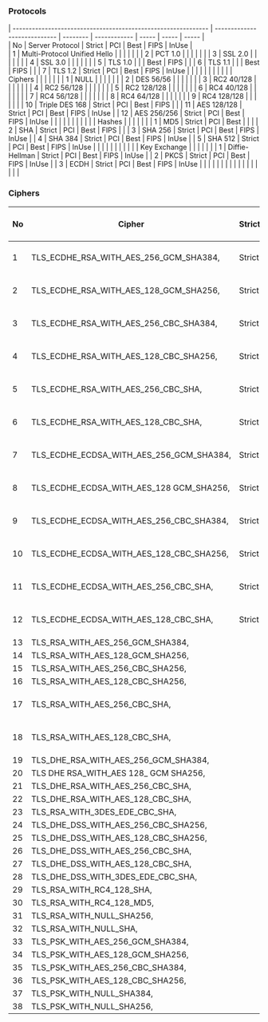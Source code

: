 ### Protocols 

| ------------------------------------------------------------- | ---------------------------- | -------- | ------------ | ----- | ----- | ----- |      
| No                                                            | Server Protocol              |  Strict  | PCI          |  Best |  FIPS | InUse |      
| 1                                                             | Multi-Protocol Unified Hello |          |              |       |       |       |
| 2                                                             | PCT 1.0                      |          |              |       |       |       |
| 3                                                             | SSL 2.0                      |          |              |       |       |       |
| 4                                                             | SSL 3.0                      |          |              |       |       |       |
| 5                                                             | TLS 1.0                      |          |              |  Best |  FIPS |       |
| 6                                                             | TLS 1.1                      |          |              |  Best |  FIPS |       |
| 7                                                             | TLS 1.2                      |  Strict  | PCI          |  Best |  FIPS | InUse |
|                                                               |                              |          |              |       |       |       |
|                                                               | Ciphers                      |          |              |       |       |       |
| 1                                                             | NULL                         |          |              |       |       |       |
| 2                                                             | DES 56/56                    |          |              |       |       |       |
| 3                                                             | RC2 40/128                   |          |              |       |       |       |
| 4                                                             | RC2 56/128                   |          |              |       |       |       |
| 5                                                             | RC2 128/128                  |          |              |       |       |       |
| 6                                                             | RC4 40/128                   |          |              |       |       |       |
| 7                                                             | RC4 56/128                   |          |              |       |       |       |
| 8                                                             | RC4 64/128                   |          |              |       |       |       |
| 9                                                             | RC4 128/128                  |          |              |       |       |       |
| 10                                                            | Triple DES 168               |  Strict  | PCI          |  Best |  FIPS |       |
| 11                                                            | AES 128/128                  |  Strict  | PCI          |  Best |  FIPS | InUse |
| 12                                                            | AES 256/256                  |  Strict  | PCI          |  Best |  FIPS | InUse |
|                                                               |                              |          |              |       |       |       |
|                                                               | Hashes                       |          |              |       |       |       |
| 1                                                             | MD5                          |  Strict  | PCI          |  Best |       |       |
| 2                                                             | SHA                          |  Strict  | PCI          |  Best |  FIPS |       |
| 3                                                             | SHA 256                      |  Strict  | PCI          |  Best |  FIPS | InUse |
| 4                                                             | SHA 384                      |  Strict  | PCI          |  Best |  FIPS | InUse |
| 5                                                             | SHA 512                      |  Strict  | PCI          |  Best |  FIPS | InUse |
|                                                               |                              |          |              |       |       |       |
|                                                               | Key Exchange                 |          |              |       |       |       |
| 1                                                             | Diffie-Hellman               |  Strict  | PCI          |  Best |  FIPS | InUse |
| 2                                                             | PKCS                         |  Strict  | PCI          |  Best |  FIPS | InUse |
| 3                                                             | ECDH                         |  Strict  | PCI          |  Best |  FIPS | InUse |
|                                                               |                              |          |              |       |       |       |
|                                                               |                              |          |              |       |       |       |


### Ciphers

| No | Cipher | Strict | PCI | Best | FIPS | TLS 1.2 InUse |
| -- | ----------------------------------------------- | ------- | --- | ----- | ----- | ----------------- |
| 1  | TLS\_ECDHE\_RSA\_WITH\_AES\_256\_GCM\_SHA384,   |  Strict | PCI |  Best |  FIPS | TLS 1.2 InUse     |
| 2  | TLS\_ECDHE\_RSA\_WITH\_AES\_128\_GCM\_SHA256,   |  Strict | PCI |  Best |  FIPS | TLS 1.2 InUse     |
| 3  | TLS\_ECDHE\_RSA\_WITH\_AES\_256\_CBC\_SHA384,   |  Strict | PCI |  Best |  FIPS | TLS 1.2 InUse     |
| 4  | TLS\_ECDHE\_RSA\_WITH\_AES\_128\_CBC\_SHA256,   |  Strict | PCI |  Best |  FIPS | TLS 1.2 InUse     |
| 5  | TLS\_ECDHE\_RSA\_WITH\_AES\_256\_CBC\_SHA,      |  Strict | PCI |  Best |  FIPS | TLS 1.2 InUse     |
| 6  | TLS\_ECDHE\_RSA\_WITH\_AES\_128\_CBC\_SHA,      |  Strict | PCI |  Best |  FIPS | TLS 1.2 InUse     |
| 7  | TLS\_ECDHE\_ECDSA\_WITH\_AES\_256\_GCM\_SHA384, |  Strict | PCI |  Best |  FIPS | TLS 1.2 InUse     |
| 8  | TLS\_ECDHE\_ECDSA\_WITH\_AES\_128 GCM\_SHA256,  |  Strict | PCI |  Best |  FIPS | TLS 1.2 InUse     |
| 9  | TLS\_ECDHE\_ECDSA\_WITH\_AES\_256\_CBC\_SHA384, |  Strict | PCI |  Best |  FIPS | TLS 1.2 InUse     |
| 10 | TLS\_ECDHE\_ECDSA\_WITH\_AES\_128\_CBC\_SHA256, |  Strict | PCI |  Best |  FIPS | TLS 1.2 InUse     |
| 11 | TLS\_ECDHE\_ECDSA\_WITH\_AES\_256\_CBC\_SHA,    |  Strict | PCI |  Best |  FIPS | TLS 1.2 InUse     |
| 12 | TLS\_ECDHE\_ECDSA\_WITH\_AES\_128\_CBC\_SHA,    |  Strict | PCI |  Best |  FIPS | TLS 1.2 InUse     |
| 13 | TLS\_RSA\_WITH\_AES\_256\_GCM\_SHA384,          |         | PCI |  Best |  FIPS |                   |
| 14 | TLS\_RSA\_WITH\_AES\_128\_GCM\_SHA256,          |         | PCI |  Best |  FIPS |                   |
| 15 | TLS\_RSA\_WITH\_AES\_256\_CBC\_SHA256,          |         | PCI |  Best |  FIPS |                   |
| 16 | TLS\_RSA\_WITH\_AES\_128\_CBC\_SHA256,          |         | PCI |  Best |  FIPS |                   |
| 17 | TLS\_RSA\_WITH\_AES\_256\_CBC\_SHA,             |         | PCI |  Best |  FIPS | TLS 1.2 InUse     |
| 18 | TLS\_RSA\_WITH\_AES\_128\_CBC\_SHA,             |         | PCI |  Best |  FIPS | TLS 1.2 InUse     |
| 19 | TLS\_DHE\_RSA\_WITH\_AES\_256\_GCM\_SHA384,     |         |     |       |  FIPS |                   |
| 20 | TLS DHE RSA\_WITH\_AES 128\_ GCM SHA256,        |         |     |       |  FIPS |                   |
| 21 | TLS\_DHE\_RSA\_WITH\_AES\_256\_CBC\_SHA,        |         |     |       |  FIPS |                   |
| 22 | TLS\_DHE\_RSA\_WITH\_AES\_128\_CBC\_SHA,        |         |     |       |  FIPS |                   |
| 23 | TLS\_RSA\_WITH\_3DES\_EDE\_CBC\_SHA,            |         |     |       |  FIPS |                   |
| 24 | TLS\_DHE\_DSS\_WITH\_AES\_256\_CBC\_SHA256,     |         |     |       |  FIPS |                   |
| 25 | TLS\_DHE\_DSS\_WITH\_AES\_128\_CBC\_SHA256,     |         |     |       |  FIPS |                   |
| 26 | TLS\_DHE\_DSS\_WITH\_AES\_256\_CBC\_SHA,        |         |     |       |  FIPS |                   |
| 27 | TLS\_DHE\_DSS\_WITH\_AES\_128\_CBC\_SHA,        |         |     |       |  FIPS |                   |
| 28 | TLS\_DHE\_DSS\_WITH\_3DES\_EDE\_CBC\_SHA,       |         |     |       |  FIPS |                   |
| 29 | TLS\_RSA\_WITH\_RC4\_128\_SHA,                  |         |     |       |       |                   |
| 30 | TLS\_RSA\_WITH\_RC4\_128\_MD5,                  |         |     |       |       |                   |
| 31 | TLS\_RSA\_WITH\_NULL\_SHA256,                   |         |     |       |       |                   |
| 32 | TLS\_RSA\_WITH\_NULL\_SHA,                      |         |     |       |       |                   |
| 33 | TLS\_PSK\_WITH\_AES\_256\_GCM\_SHA384,          |         |     |       |       |                   |
| 34 | TLS\_PSK\_WITH\_AES\_128\_GCM\_SHA256,          |         |     |       |       |                   |
| 35 | TLS\_PSK\_WITH\_AES\_256\_CBC\_SHA384,          |         |     |       |       |                   |
| 36 | TLS\_PSK\_WITH\_AES\_128\_CBC\_SHA256,          |         |     |       |       |                   |
| 37 | TLS\_PSK\_WITH\_NULL\_SHA384,                   |         |     |       |       |                   |
| 38 | TLS\_PSK\_WITH\_NULL\_SHA256,                   |         |     |       |       |                   |
                                                                                                          
                                                                                                          
                                                                                                          
                                                                                                          
                                                                                                          
                                                                                                          
                                                                                                          
